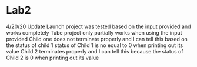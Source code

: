 # Lab2
4/20/20 Update
Launch project was tested based on the input provided and works completely
Tube project only partially works when using the input provided
Child one does not terminate properly and I can tell this based on the status of child 1
status of Child 1 is no equal to 0 when printing out its value
Child 2 terminates properly and I can tell this because the status of Child 2 is 0 when
printing out its value
